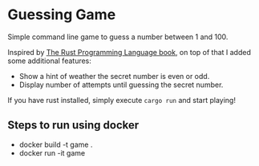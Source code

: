 # Guessing Game
Simple command line game to guess a number between 1 and 100.

Inspired by [The Rust Programming Language book](https://doc.rust-lang.org/book/title-page.html), on top of that I added some additional features:

- Show a hint of weather the secret number is even or odd.
- Display number of attempts until guessing the secret number.

If you have rust installed, simply execute `cargo run` and start playing!

## Steps to run using docker

- docker build -t game .
- docker run -it game